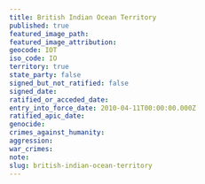 ```yaml
---
title: British Indian Ocean Territory
published: true
featured_image_path:
featured_image_attribution:
geocode: IOT
iso_code: IO
territory: true
state_party: false
signed_but_not_ratified: false
signed_date:
ratified_or_acceded_date:
entry_into_force_date: 2010-04-11T00:00:00.000Z
ratified_apic_date:
genocide:
crimes_against_humanity:
aggression:
war_crimes:
note:
slug: british-indian-ocean-territory
---
```



